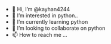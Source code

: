 - 👋 Hi, I’m @kayhan4244
- 👀 I’m interested in python..
- 🌱 I’m currently learning python
- 💞️ I’m looking to collaborate on python
- 📫 How to reach me ...

<!---
kayhan4244/kayhan4244 is a ✨ special ✨ repository because its `README.md` (this file) appears on your GitHub profile.
You can click the Preview link to take a look at your changes.
--->
